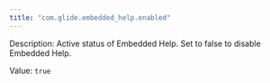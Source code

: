 ```yaml
---
title: "com.glide.embedded_help.enabled"
---
```


Description: Active status of Embedded Help. Set to false to disable Embedded Help.

Value: `true`